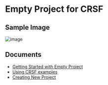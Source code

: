 # Empty Project for CRSF

## Sample Image
![image](https://user-images.githubusercontent.com/937305/56102992-585add00-5f6b-11e9-9300-941727e1644c.png)

## Documents
- [Getting Started with Empty Project](https://github.com/chic-yukim/crsf/blob/master/docs/project_setup.md)
- [Using CRSF examples](https://github.com/chic-yukim/crsf/blob/master/docs/project_setup.md#using-crsf-examples)
- [Creating New Project](https://github.com/chic-yukim/crsf/blob/master/docs/project_setup.md#creating-new-project)
